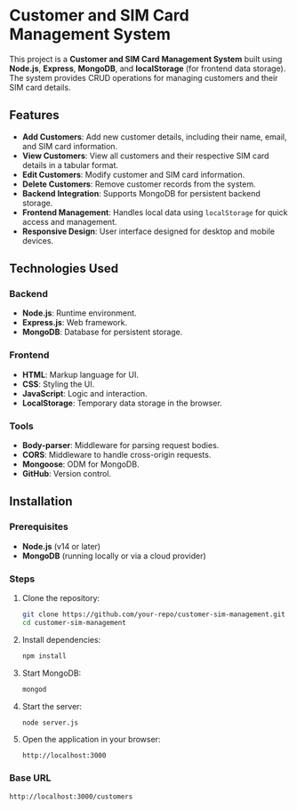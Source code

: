 # Customer and SIM Card Management System

This project is a **Customer and SIM Card Management System** built using **Node.js**, **Express**, **MongoDB**, and **localStorage** (for frontend data storage). The system provides CRUD operations for managing customers and their SIM card details.

## Features

- **Add Customers**: Add new customer details, including their name, email, and SIM card information.
- **View Customers**: View all customers and their respective SIM card details in a tabular format.
- **Edit Customers**: Modify customer and SIM card information.
- **Delete Customers**: Remove customer records from the system.
- **Backend Integration**: Supports MongoDB for persistent backend storage.
- **Frontend Management**: Handles local data using `localStorage` for quick access and management.
- **Responsive Design**: User interface designed for desktop and mobile devices.

## Technologies Used

### Backend
- **Node.js**: Runtime environment.
- **Express.js**: Web framework.
- **MongoDB**: Database for persistent storage.

### Frontend
- **HTML**: Markup language for UI.
- **CSS**: Styling the UI.
- **JavaScript**: Logic and interaction.
- **LocalStorage**: Temporary data storage in the browser.

### Tools
- **Body-parser**: Middleware for parsing request bodies.
- **CORS**: Middleware to handle cross-origin requests.
- **Mongoose**: ODM for MongoDB.
- **GitHub**: Version control.

## Installation

### Prerequisites
- **Node.js** (v14 or later)
- **MongoDB** (running locally or via a cloud provider)

### Steps

1. Clone the repository:
   ```bash
   git clone https://github.com/your-repo/customer-sim-management.git
   cd customer-sim-management
   ```

2. Install dependencies:
   ```bash
   npm install
   ```

3. Start MongoDB:
   ```bash
   mongod
   ```

4. Start the server:
   ```bash
   node server.js
   ```

5. Open the application in your browser:
   ```
   http://localhost:3000
   ```

### Base URL
```
http://localhost:3000/customers





